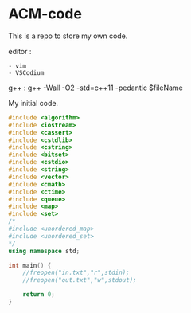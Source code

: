 # ACM-code
This is a repo to store my own code.

editor :

	- vim
	- VSCodium 

g++ : g++ -Wall -O2 -std=c++11 -pedantic $fileName

My initial code.

```cpp
#include <algorithm>
#include <iostream>
#include <cassert>
#include <cstdlib>
#include <cstring>
#include <bitset>
#include <cstdio>
#include <string>
#include <vector>
#include <cmath>
#include <ctime>
#include <queue>
#include <map>
#include <set>
/*
#include <unordered_map>
#include <unordered_set>
*/
using namespace std;

int main() {
    //freopen("in.txt","r",stdin);
    //freopen("out.txt","w",stdout);

    return 0;
}
```

